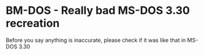 # BM-DOS - Really bad MS-DOS 3.30 recreation

Before you say anything is inaccurate, please check if it was like that in MS-DOS 3.30